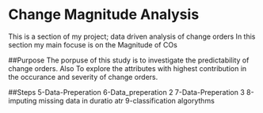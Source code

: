 # Change Magnitude Analysis
This is a section of my project; data driven analysis of change orders
In this section my main focuse is on the Magnitude of COs

##Purpose
The porpuse of this study is to investigate the predictability of change orders.
Also To explore the attributes with highest contribution in the occurance and severity of change orders.

##Steps
5-Data-Preperation
6-Data_preperation 2
7-Data-Preperation 3
8-imputing missing data in duratio atr
9-classification algorythms
